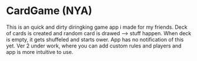 # CardGame (NYA)

This is an quick and dirty diringking game app i made for my friends.
Deck of cards is created and random card is drawed --> stuff happen. 
When deck is empty, it gets shuffeled and starts ower. App has no notification of this yet.
Ver 2 under work, where you can add custom rules and players and app is more intuitive to use.
